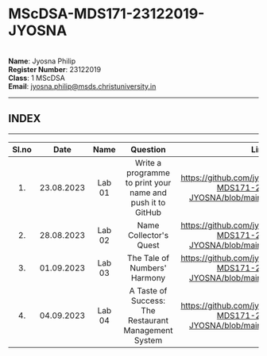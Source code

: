 # MScDSA-MDS171-23122019-JYOSNA
<br>**Name**: Jyosna Philip 
<br> **Register Number**: 23122019  
**Class**: 1 MScDSA  
**Email**: jyosna.philip@msds.christuniversity.in

***
  ## INDEX
***
  |**Sl.no** | **Date** |**Name**  |**Question**|**Link**|
  |:----------:|:----------:|:----------:|:-----:|:---------:|
  |1.|23.08.2023|Lab 01| Write a programme to print your name and push it to GitHub|https://github.com/jyosnaphilip/MScDSA-MDS171-23122019-JYOSNA/blob/main/Lab%2001.ipynb|
  |2.|28.08.2023|Lab 02| Name Collector's Quest|https://github.com/jyosnaphilip/MScDSA-MDS171-23122019-JYOSNA/blob/main/Lab%2002.ipynb|
  |3.|01.09.2023|Lab 03|  The Tale of Numbers' Harmony|https://github.com/jyosnaphilip/MScDSA-MDS171-23122019-JYOSNA/blob/main/Lab%2003.ipynb|
  |4.|04.09.2023|Lab 04|A Taste of Success: The Restaurant Management System|https://github.com/jyosnaphilip/MScDSA-MDS171-23122019-JYOSNA/blob/main/Lab%2004.ipynb|



